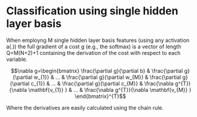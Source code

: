 # Classification using single hidden layer basis

When employng M single hidden layer basis features (using any activation a(.)) the full gradient of a cost g (e.g., the softmax) is a vector of length Q=M(N+2)+1 containing the derivation of the cost with respect to each variable.

$$\nabla g=\begin{bmatrix}
\frac{\partial g}{\partial b} & \frac{\partial g}{\partial w_{1}} & ... & \frac{\partial g}{\partial w_{M}} & \frac{\partial g}{\partial c_{1}} &  ... & \frac{\partial g}{\partial c_{M}} & \frac{\nabla g^{T}}{\nabla \mathbf{v_{1}} } & ...  & \frac{\nabla g^{T}}{\nabla \mathbf{v_{M}} }
\end{bmatrix}^{T}$$

Where the derivatives are easily calculated using the chain rule.
